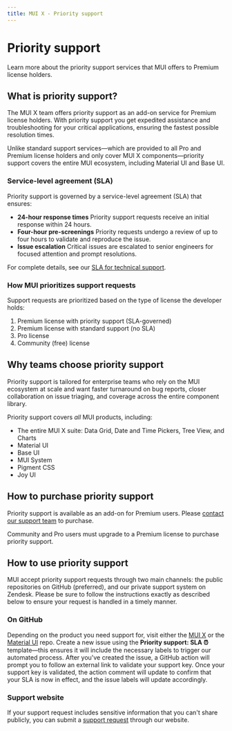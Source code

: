 ```yaml
---
title: MUI X - Priority support
---
```


# Priority support [<span class="plan-premium"></span>](/x/introduction/licensing/#premium-plan 'Premium plan')

<p class="description">Learn more about the priority support services that MUI offers to Premium license holders.</p>

## What is priority support?

The MUI X team offers priority support as an add-on service for Premium license holders.
With priority support you get expedited assistance and troubleshooting for your critical applications, ensuring the fastest possible resolution times.

Unlike standard support services—which are provided to all Pro and Premium license holders and only cover MUI X components—priority support covers the entire MUI ecosystem, including Material UI and Base UI.

### Service-level agreement (SLA)

Priority support is governed by a service-level agreement (SLA) that ensures:

- **24-hour response times**
  Priority support requests receive an initial response within 24 hours.
- **Four-hour pre-screenings**
  Priority requests undergo a review of up to four hours to validate and reproduce the issue.
- **Issue escalation**
  Critical issues are escalated to senior engineers for focused attention and prompt resolutions.

For complete details, see our [SLA for technical support](https://mui.com/legal/technical-support-sla/).

### How MUI prioritizes support requests

Support requests are prioritized based on the type of license the developer holds:

1. Premium license with priority support (SLA-governed)
2. Premium license with standard support (no SLA)
3. Pro license
4. Community (free) license

## Why teams choose priority support

Priority support is tailored for enterprise teams who rely on the MUI ecosystem at scale and want faster turnaround on bug reports, closer collaboration on issue triaging, and coverage across the entire component library.

Priority support covers _all_ MUI products, including:

- The entire MUI X suite: Data Grid, Date and Time Pickers, Tree View, and Charts
- Material UI
- Base UI
- MUI System
- Pigment CSS
- Joy UI

## How to purchase priority support

Priority support is available as an add-on for Premium users.
Please [contact our support team](mailto:support@mui.com) to purchase.

Community and Pro users must upgrade to a Premium license to purchase priority support.

## How to use priority support

MUI accept priority support requests through two main channels: the public repositories on GitHub (preferred), and our private support system on Zendesk.
Please be sure to follow the instructions exactly as described below to ensure your request is handled in a timely manner.

### On GitHub

Depending on the product you need support for, visit either the [MUI X](https://github.com/mui/mui-x) or the [Material UI](https://github.com/mui/material-ui) repo.
Create a new issue using the **Priority support: SLA ⏰** template—this ensures it will include the necessary labels to trigger our automated process.
After you've created the issue, a GitHub action will prompt you to follow an external link to validate your support key.
Once your support key is validated, the action comment will update to confirm that your SLA is now in effect, and the issue labels will update accordingly.

### Support website

If your support request includes sensitive information that you can't share publicly, you can submit a [support request](https://support.mui.com/hc/en-us/requests/new) through our website.
